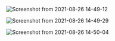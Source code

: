 ![Screenshot from 2021-08-26 14-49-12](https://user-images.githubusercontent.com/81737737/131341252-68b2a394-7f6c-4ce6-82fa-298592fae126.png)

![Screenshot from 2021-08-26 14-49-29](https://user-images.githubusercontent.com/81737737/131341251-f601dba4-b495-4530-a067-737e10679281.png)

![Screenshot from 2021-08-26 14-50-04](https://user-images.githubusercontent.com/81737737/131341249-f4de317b-fc81-4f02-9d6f-574bfce118d7.png)


